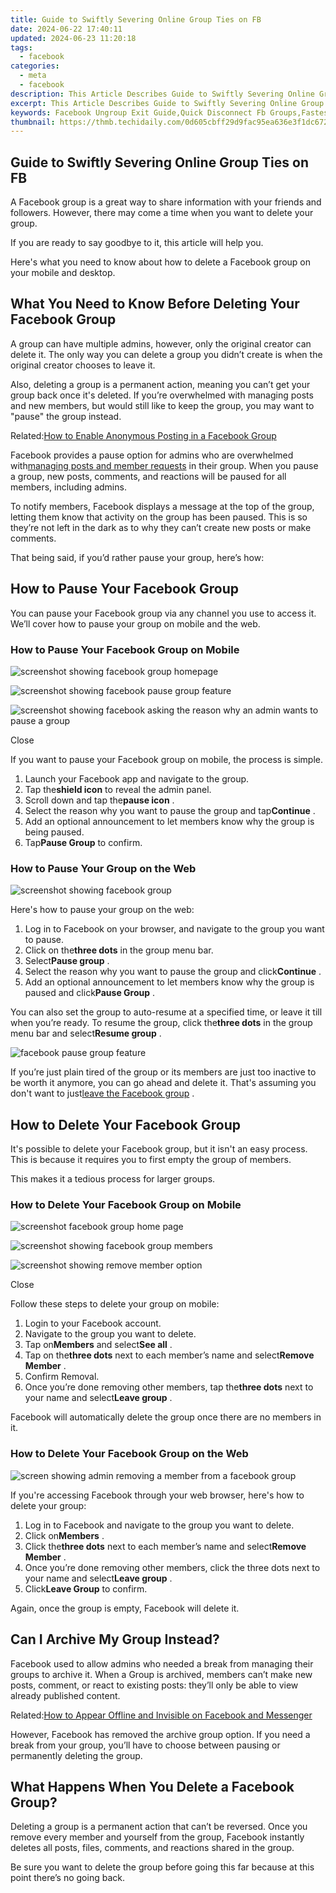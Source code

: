 ```yaml
---
title: Guide to Swiftly Severing Online Group Ties on FB
date: 2024-06-22 17:40:11
updated: 2024-06-23 11:20:18
tags:
  - facebook
categories:
  - meta
  - facebook
description: This Article Describes Guide to Swiftly Severing Online Group Ties on FB
excerpt: This Article Describes Guide to Swiftly Severing Online Group Ties on FB
keywords: Facebook Ungroup Exit Guide,Quick Disconnect Fb Groups,Fastest FB Group Dissolve,Ending Social Media Closure,Swiftly Leave Online FB Sessions,Efficient Disbanding of FB Circles,Hasty Facebook Group Breakup
thumbnail: https://thmb.techidaily.com/0d605cbff29d9fac95ea636e3f1dc6722b73dcac2e7b43e02dacf71b94afcc8e.jpg
---
```


## Guide to Swiftly Severing Online Group Ties on FB

 A Facebook group is a great way to share information with your friends and followers. However, there may come a time when you want to delete your group.

If you are ready to say goodbye to it, this article will help you.

 Here's what you need to know about how to delete a Facebook group on your mobile and desktop.

## What You Need to Know Before Deleting Your Facebook Group

 A group can have multiple admins, however, only the original creator can delete it. The only way you can delete a group you didn’t create is when the original creator chooses to leave it.

 Also, deleting a group is a permanent action, meaning you can’t get your group back once it's deleted. If you’re overwhelmed with managing posts and new members, but would still like to keep the group, you may want to "pause" the group instead.

 Related:[How to Enable Anonymous Posting in a Facebook Group](https://www.makeuseof.com/how-to-enable-anonymous-facebook-group-posting/)

 Facebook provides a pause option for admins who are overwhelmed with[managing posts and member requests](https://www.makeuseof.com/how-to-use-facebook-moderation-tools-to-manage-groups/) in their group. When you pause a group, new posts, comments, and reactions will be paused for all members, including admins.

 To notify members, Facebook displays a message at the top of the group, letting them know that activity on the group has been paused. This is so they’re not left in the dark as to why they can’t create new posts or make comments.

 That being said, if you’d rather pause your group, here’s how:

## How to Pause Your Facebook Group

 You can pause your Facebook group via any channel you use to access it. We’ll cover how to pause your group on mobile and the web.

### How to Pause Your Facebook Group on Mobile

![screenshot showing facebook group homepage](https://static1.makeuseofimages.com/wordpress/wp-content/uploads/2021/09/screenshot-showing-facebook-group-homepage.jpg)

![screenshot showing facebook pause group feature](https://static1.makeuseofimages.com/wordpress/wp-content/uploads/2021/09/screenshot-showing-facebook-pause-group-feature.jpg)

![screenshot showing facebook asking the reason why an admin wants to pause a group](https://static1.makeuseofimages.com/wordpress/wp-content/uploads/2021/09/screenshot-showing-facebook-asking-the-reason-why-an-admin-wants-to-pause-a-group.jpg)

Close

 If you want to pause your Facebook group on mobile, the process is simple.

1. Launch your Facebook app and navigate to the group.
2. Tap the**shield icon** to reveal the admin panel.
3. Scroll down and tap the**pause icon** .
4. Select the reason why you want to pause the group and tap**Continue** .
5. Add an optional announcement to let members know why the group is being paused.
6. Tap**Pause Group** to confirm.

### How to Pause Your Group on the Web

![screenshot showing facebook group](https://static1.makeuseofimages.com/wordpress/wp-content/uploads/2021/09/screenshot-showing-facebook-group.JPG)

Here's how to pause your group on the web:

1. Log in to Facebook on your browser, and navigate to the group you want to pause.
2. Click on the**three dots** in the group menu bar.
3. Select**Pause group** .
4. Select the reason why you want to pause the group and click**Continue** .
5. Add an optional announcement to let members know why the group is paused and click**Pause Group** .

 You can also set the group to auto-resume at a specified time, or leave it till when you’re ready. To resume the group, click the**three dots** in the group menu bar and select**Resume group** .

![facebook pause group feature](https://static1.makeuseofimages.com/wordpress/wp-content/uploads/2021/09/facebook-pause-group-feature.JPG)

 If you’re just plain tired of the group or its members are just too inactive to be worth it anymore, you can go ahead and delete it. That's assuming you don't want to just[leave the Facebook group](https://www.makeuseof.com/how-to-leave-a-facebook-group/) .

## How to Delete Your Facebook Group

 It's possible to delete your Facebook group, but it isn't an easy process. This is because it requires you to first empty the group of members.

This makes it a tedious process for larger groups.

### How to Delete Your Facebook Group on Mobile

![screenshot facebook group home page](https://static1.makeuseofimages.com/wordpress/wp-content/uploads/2021/09/screenshot-facebook-group-home-page.jpg)

![screenshot showing facebook group members](https://static1.makeuseofimages.com/wordpress/wp-content/uploads/2021/09/screenshot-showing-facebook-group-members.jpg)

![screenshot showing remove member option](https://static1.makeuseofimages.com/wordpress/wp-content/uploads/2021/09/screenshot-showing-remove-member-option.jpg)

Close

Follow these steps to delete your group on mobile:

1. Login to your Facebook account.
2. Navigate to the group you want to delete.
3. Tap on**Members** and select**See all** .
4. Tap on the**three dots** next to each member’s name and select**Remove Member** .
5. Confirm Removal.
6. Once you’re done removing other members, tap the**three dots** next to your name and select**Leave group** .

 Facebook will automatically delete the group once there are no members in it.

### How to Delete Your Facebook Group on the Web

![screen showing admin removing a member from a facebook group](https://static1.makeuseofimages.com/wordpress/wp-content/uploads/2021/09/screen-showing-admin-removing-a-member-from-a-facebook-group.JPG)

 If you're accessing Facebook through your web browser, here's how to delete your group:

1. Log in to Facebook and navigate to the group you want to delete.
2. Click on**Members** .
3. Click the**three dots** next to each member’s name and select**Remove Member** .
4. Once you’re done removing other members, click the three dots next to your name and select**Leave group** .
5. Click**Leave Group** to confirm.

Again, once the group is empty, Facebook will delete it.

## Can I Archive My Group Instead?

 Facebook used to allow admins who needed a break from managing their groups to archive it. When a Group is archived, members can’t make new posts, comment, or react to existing posts: they’ll only be able to view already published content.

 Related:[How to Appear Offline and Invisible on Facebook and Messenger](https://www.makeuseof.com/tag/offline-invisible-mode-facebook-chat/)

 However, Facebook has removed the archive group option. If you need a break from your group, you’ll have to choose between pausing or permanently deleting the group.

## What Happens When You Delete a Facebook Group?

 Deleting a group is a permanent action that can’t be reversed. Once you remove every member and yourself from the group, Facebook instantly deletes all posts, files, comments, and reactions shared in the group.

 Be sure you want to delete the group before going this far because at this point there’s no going back.


<ins class="adsbygoogle"
     style="display:block"
     data-ad-format="autorelaxed"
     data-ad-client="ca-pub-7571918770474297"
     data-ad-slot="1223367746"></ins>



<ins class="adsbygoogle"
     style="display:block"
     data-ad-client="ca-pub-7571918770474297"
     data-ad-slot="8358498916"
     data-ad-format="auto"
     data-full-width-responsive="true"></ins>
